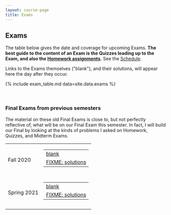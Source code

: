```yaml
---
layout: course-page
title: Exams
---
```


## Exams

The table below gives the date and coverage for upcoming Exams.  <b>The best guide to the content of an Exam is the Quizzes leading up to the Exam, and also the [Homework assignments](homework.html).</b>  See the [Schedule](schedule.pdf).

Links to the Exams themselves ("blank"), and their solutions, will appear here the day after they occur.

{% include exam_table.md  data=site.data.exams %}

<div style="padding-bottom: 20px"></div>

<!-- next block does not use Jekyll/liquid for simplicity -->
### Final Exams from previous semesters

The material on these old Final Exams is close to, but not perfectly reflective of, what will be on our Final Exam this semester.  In fact, I will build our Final by looking at the kinds of problems I asked on Homework, Quizzes, and Midterm Exams.

<table class="asst-table">
<tr>
	<td>Fall 2020</td>
	<td> 
		<table class="inner">
		  <tr>
			    <td><a href="assets/exams/F20/final.pdf">blank</a></td>
			</tr>
			<tr>
			    <td><a href="assets/exams/F20/final-solns.pdf">FIXME: solutions</a></td>
			</tr>
		</table>
		<div style="padding-bottom: 10px"></div>
	</td>
</tr>
<tr>
	<td>Spring 2021</td>
	<td> 
		<table class="inner">
		  <tr>
			    <td><a href="assets/exams/S21/final.pdf">blank</a></td>
			</tr>
			<tr>
			    <td><a href="assets/exams/S21/final-solns.pdf">FIXME: solutions</a></td>
			</tr>
		</table>
		<div style="padding-bottom: 10px"></div>
	</td>
</tr>
</table>